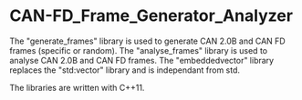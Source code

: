 # CAN-FD_Frame_Generator_Analyzer
The "generate_frames" library is used to generate CAN 2.0B and CAN FD frames (specific or random).
The "analyse_frames" library is used to analyse CAN 2.0B and CAN FD frames.
The "embeddedvector" library replaces the "std:vector" library and is independant from std.

The libraries are written with C++11.

